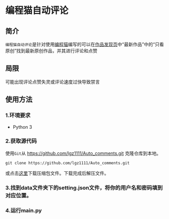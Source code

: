 # 编程猫自动评论
## 简介
`编程猫自动评论`是针对使用[编程猫](https://shequ.codemao.cn)编写的可以在[作品发现页](https://shequ.codemao.cn/discover)中“最新作品”中的“只看原创”找到最新原创作品，并其进行评论和点赞
## 局限
可能出现评论点赞失灵或评论速度过快导致禁言
## 使用方法
### 1.环境要求
- Python 3
### 2.获取源代码
使用`Git`从 https://github.com/lgz1111/Auto_comments.git 克隆仓库到本地。
```Shell
git clone https://github.com/lgz1111/Auto_comments.git
```
或点击[这里](https://github.com/lgz1111/Auto_comments/archive/refs/heads/main.zip)下载压缩包文件。下载完成后解压文件。
### 3.找到data文件夹下的setting.json文件，将你的用户名和密码填到对应位置。
### 4.运行main.py
